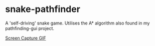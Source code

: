 # snake-pathfinder
A 'self-driving' snake game. Utilises the A* algorithm also found in my pathfinding-gui project.

[Screen Capture GIF](/media/screencap.gif)
